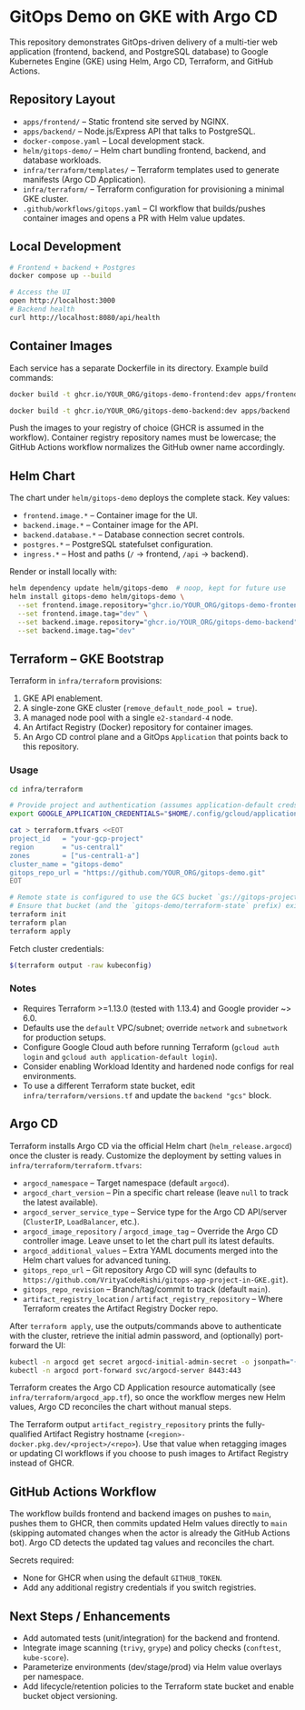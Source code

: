 # GitOps Demo on GKE with Argo CD

This repository demonstrates GitOps-driven delivery of a multi-tier web application (frontend, backend, and PostgreSQL database) to Google Kubernetes Engine (GKE) using Helm, Argo CD, Terraform, and GitHub Actions.

## Repository Layout

- `apps/frontend/` – Static frontend site served by NGINX.
- `apps/backend/` – Node.js/Express API that talks to PostgreSQL.
- `docker-compose.yaml` – Local development stack.
- `helm/gitops-demo/` – Helm chart bundling frontend, backend, and database workloads.
- `infra/terraform/templates/` – Terraform templates used to generate manifests (Argo CD Application).
- `infra/terraform/` – Terraform configuration for provisioning a minimal GKE cluster.
- `.github/workflows/gitops.yaml` – CI workflow that builds/pushes container images and opens a PR with Helm value updates.

## Local Development

```bash
# Frontend + backend + Postgres
docker compose up --build

# Access the UI
open http://localhost:3000
# Backend health
curl http://localhost:8080/api/health
```

## Container Images

Each service has a separate Dockerfile in its directory. Example build commands:

```bash
docker build -t ghcr.io/YOUR_ORG/gitops-demo-frontend:dev apps/frontend

docker build -t ghcr.io/YOUR_ORG/gitops-demo-backend:dev apps/backend
```

Push the images to your registry of choice (GHCR is assumed in the workflow).
Container registry repository names must be lowercase; the GitHub Actions workflow normalizes the GitHub owner name accordingly.

## Helm Chart

The chart under `helm/gitops-demo` deploys the complete stack. Key values:

- `frontend.image.*` – Container image for the UI.
- `backend.image.*` – Container image for the API.
- `backend.database.*` – Database connection secret controls.
- `postgres.*` – PostgreSQL statefulset configuration.
- `ingress.*` – Host and paths (`/` → frontend, `/api` → backend).

Render or install locally with:

```bash
helm dependency update helm/gitops-demo  # noop, kept for future use
helm install gitops-demo helm/gitops-demo \
  --set frontend.image.repository="ghcr.io/YOUR_ORG/gitops-demo-frontend" \
  --set frontend.image.tag="dev" \
  --set backend.image.repository="ghcr.io/YOUR_ORG/gitops-demo-backend" \
  --set backend.image.tag="dev"
```

## Terraform – GKE Bootstrap

Terraform in `infra/terraform` provisions:

1. GKE API enablement.
2. A single-zone GKE cluster (`remove_default_node_pool = true`).
3. A managed node pool with a single `e2-standard-4` node.
4. An Artifact Registry (Docker) repository for container images.
5. An Argo CD control plane and a GitOps `Application` that points back to this repository.

### Usage

```bash
cd infra/terraform

# Provide project and authentication (assumes application-default creds)
export GOOGLE_APPLICATION_CREDENTIALS="$HOME/.config/gcloud/application_default_credentials.json"

cat > terraform.tfvars <<EOT
project_id   = "your-gcp-project"
region       = "us-central1"
zones        = ["us-central1-a"]
cluster_name = "gitops-demo"
gitops_repo_url = "https://github.com/YOUR_ORG/gitops-demo.git"
EOT

# Remote state is configured to use the GCS bucket `gs://gitops-project-tf-state`.
# Ensure that bucket (and the `gitops-demo/terraform-state` prefix) exists before initializing.
terraform init
terraform plan
terraform apply
```

Fetch cluster credentials:

```bash
$(terraform output -raw kubeconfig)
```

### Notes

- Requires Terraform >=1.13.0 (tested with 1.13.4) and Google provider ~> 6.0.
- Defaults use the `default` VPC/subnet; override `network` and `subnetwork` for production setups.
- Configure Google Cloud auth before running Terraform (`gcloud auth login` and `gcloud auth application-default login`).
- Consider enabling Workload Identity and hardened node configs for real environments.
- To use a different Terraform state bucket, edit `infra/terraform/versions.tf` and update the `backend "gcs"` block.

## Argo CD

Terraform installs Argo CD via the official Helm chart (`helm_release.argocd`) once the cluster is ready. Customize the deployment by setting values in `infra/terraform/terraform.tfvars`:

- `argocd_namespace` – Target namespace (default `argocd`).
- `argocd_chart_version` – Pin a specific chart release (leave `null` to track the latest available).
- `argocd_server_service_type` – Service type for the Argo CD API/server (`ClusterIP`, `LoadBalancer`, etc.).
- `argocd_image_repository` / `argocd_image_tag` – Override the Argo CD controller image. Leave unset to let the chart pull its latest defaults.
- `argocd_additional_values` – Extra YAML documents merged into the Helm chart values for advanced tuning.
- `gitops_repo_url` – Git repository Argo CD will sync (defaults to `https://github.com/VrityaCodeRishi/gitops-app-project-in-GKE.git`).
- `gitops_repo_revision` – Branch/tag/commit to track (default `main`).
- `artifact_registry_location` / `artifact_registry_repository` – Where Terraform creates the Artifact Registry Docker repo.

After `terraform apply`, use the outputs/commands above to authenticate with the cluster, retrieve the initial admin password, and (optionally) port-forward the UI:

```bash
kubectl -n argocd get secret argocd-initial-admin-secret -o jsonpath="{.data.password}" | base64 -d
kubectl -n argocd port-forward svc/argocd-server 8443:443
```

Terraform creates the Argo CD Application resource automatically (see `infra/terraform/argocd_app.tf`), so once the workflow merges new Helm values, Argo CD reconciles the chart without manual steps.

The Terraform output `artifact_registry_repository` prints the fully-qualified Artifact Registry hostname (`<region>-docker.pkg.dev/<project>/<repo>`). Use that value when retagging images or updating CI workflows if you choose to push images to Artifact Registry instead of GHCR.

## GitHub Actions Workflow

The workflow builds frontend and backend images on pushes to `main`, pushes them to GHCR, then commits updated Helm values directly to `main` (skipping automated changes when the actor is already the GitHub Actions bot). Argo CD detects the updated tag values and reconciles the chart.

Secrets required:

- None for GHCR when using the default `GITHUB_TOKEN`.
- Add any additional registry credentials if you switch registries.

## Next Steps / Enhancements

- Add automated tests (unit/integration) for the backend and frontend.
- Integrate image scanning (`trivy`, `grype`) and policy checks (`conftest`, `kube-score`).
- Parameterize environments (dev/stage/prod) via Helm value overlays per namespace.
- Add lifecycle/retention policies to the Terraform state bucket and enable bucket object versioning.
